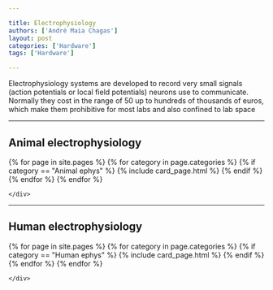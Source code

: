 ```yaml
---

title: Electrophysiology
authors: ['André Maia Chagas']
layout: post
categories: ['Hardware']
tags: ['Hardware']

---
```



Electrophysiology systems are developed to record very small signals (action potentials or local field potentials) neurons use to communicate. Normally they cost in the range of 50 up to hundreds of thousands of euros, which make them prohibitive for most labs and also confined to lab space

---

## Animal electrophysiology

<section class="blog">
  <div class="container">
    <div class="post-list" itemscope="" itemtype="http://schema.org/Blog">
      {% for page in site.pages %}
        {% for category in page.categories %}
          {% if category == "Animal ephys" %}
            {% include card_page.html %}
          {% endif %}
        {% endfor %}
      {% endfor %}


    </div>
  </div>
</section>


---


## Human electrophysiology

<section class="blog">
  <div class="container">
    <div class="post-list" itemscope="" itemtype="http://schema.org/Blog">
      {% for page in site.pages %}
        {% for category in page.categories %}
          {% if category == "Human ephys" %}
            {% include card_page.html %}
          {% endif %}
        {% endfor %}
      {% endfor %}


    </div>
  </div>
</section>

